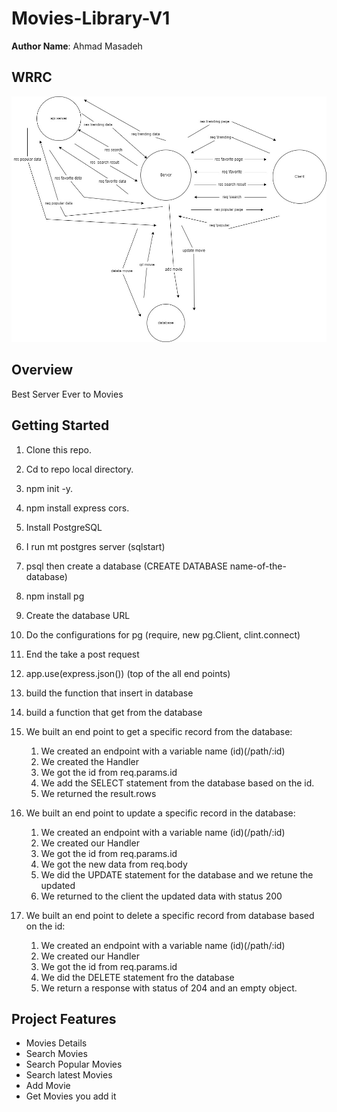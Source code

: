 # Movies-Library-V1


**Author Name**: Ahmad Masadeh

## WRRC
![WRRC](./assets/WRRC4.jpg)

## Overview
Best Server Ever to Movies
## Getting Started
1. Clone this repo.
2. Cd to repo local directory.
3. npm init -y.
4. npm install express cors.
5. Install PostgreSQL
6. I run mt postgres server (sqlstart)
7. psql then create a database (CREATE DATABASE name-of-the-database)
8. npm install pg
9. Create the database URL
10. Do the configurations for pg (require, new pg.Client, clint.connect)
11. End the take a post request
12. app.use(express.json()) (top of the all end points)
13. build the function that insert in database
14. build a function that get from the database

15. We built an end point to get a specific record from the database:

    1. We created an endpoint with a variable name (id)(/path/:id)
    2. We created the Handler
    3. We got the id from req.params.id
    4. We add the SELECT statement from the database based on the id.
    5. We returned the result.rows

16. We built an end point to update a specific record in the database:

    1. We created an endpoint with a variable name (id)(/path/:id)
    2. We created our Handler
    3. We got the id from req.params.id
    4. We got the new data from req.body
    5. We did the UPDATE statement for the database and we retune the updated 
    6. We returned to the client the updated data with status 200

17. We built an end point to delete a specific record from database based on the id:

    1. We created an endpoint with a variable name (id)(/path/:id)
    2. We created our Handler
    3. We got the id from req.params.id
    4. We did the DELETE statement fro the database
    5. We return a response with status of 204 and an empty object.


## Project Features
- Movies Details
- Search Movies
- Search Popular Movies
- Search latest Movies
- Add Movie
- Get Movies you add it